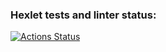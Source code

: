 ### Hexlet tests and linter status:
[![Actions Status](https://github.com/Abra19/layout-designer-project-lvl1/workflows/hexlet-check/badge.svg)](https://github.com/Abra19/layout-designer-project-lvl1/actions)